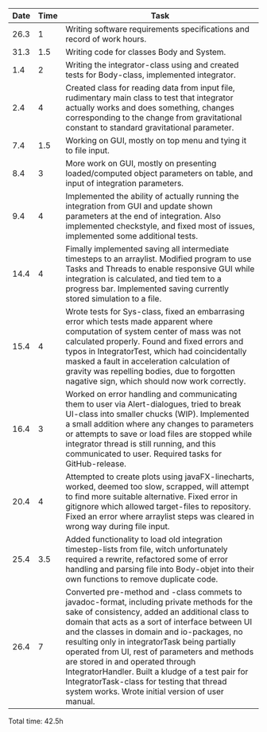Date | Time | Task
---  | --- | ---
26.3 | 1   | Writing software requirements specifications and record of work hours.
31.3 | 1.5 | Writing code for classes Body and System.
1.4  | 2   | Writing the integrator-class using and created tests for Body-class, implemented integrator.
2.4  | 4   | Created class for reading data from input file, rudimentary main class to test that integrator actually works and does something, changes corresponding to the change from gravitational constant to standard gravitational parameter.
7.4  | 1.5 | Working on GUI, mostly on top menu and tying it to file input.
8.4  | 3   | More work on GUI, mostly on presenting loaded/computed object parameters on table, and input of integration parameters.
9.4  | 4   | Implemented the ability of actually running the integration from GUI and update shown parameters at the end of integration. Also implemented checkstyle, and fixed most of issues, implemented some additional tests.
14.4 | 4   | Fimally implemented saving all intermediate timesteps to an arraylist. Modified program to use Tasks and Threads to enable responsive GUI while integration is calculated, and tied tem to a progress bar. Implemented saving currently stored simulation to a file.
15.4 | 4   | Wrote tests for Sys-class, fixed an embarrasing error which tests made apparent where computation of system center of mass was not calculated properly. Found and fixed errors and typos in IntegratorTest, which had coincidentally masked a fault in acceleration calculation of gravity was repelling bodies, due to forgotten nagative sign, which should now work correctly. 
16.4 | 3   | Worked on error handling and communicating them to user via Alert-dialogues, tried to break UI-class into smaller chucks (WIP). Implemented a small addition where any changes to parameters or attempts to save or load files are stopped while integrator thread is still running, and this communicated to user. Required tasks for GitHub-release.
20.4 | 4   | Attempted to create plots using javaFX-linecharts, worked, deemed too slow, scrapped, will attempt to find more suitable alternative. Fixed error in gitignore which allowed target-files to repository. Fixed an error where arraylist steps was cleared in wrong way during file input.
25.4 | 3.5 | Added functionality to load old integration timestep-lists from file, witch unfortunately required a rewrite, refactored some of error handling and parsing file into Body-objet into their own functions to remove duplicate code.
26.4 | 7   | Converted pre-method and -class commets to javadoc-format, including private methods for the sake of consistency, added an additional class to domain that acts as a sort of interface between UI and the classes in domain and io-packages, no resulting only in integratorTask being partially operated from UI, rest of parameters and methods are stored in and operated through IntegratorHandler. Built a kludge of a test pair for IntegratorTask-class for testing that thread system works. Wrote initial version of user manual.
Total time: 42.5h

